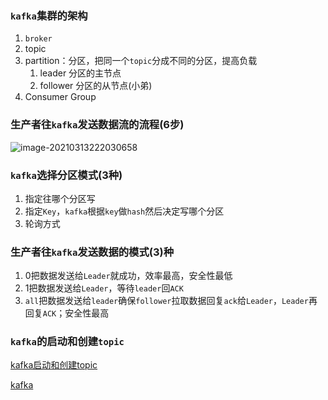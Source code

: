 















### `kafka`集群的架构

1. `broker`
2. topic
3. partition：分区，把同一个`topic`分成不同的分区，提高负载
   1. leader 分区的主节点
   2. follower 分区的从节点(小弟)
4. Consumer Group

### 生产者往`kafka`发送数据流的流程(6步)

![image-20210313222030658](image/image-20210313222030658.png)

### `kafka`选择分区模式(3种)

1. 指定往哪个分区写
2. 指定`Key`，`kafka`根据`key`做`hash`然后决定写哪个分区
3. 轮询方式

### 生产者往`kafka`发送数据的模式(3)种

1. 0把数据发送给`Leader`就成功，效率最高，安全性最低
2. 1把数据发送给`Leader`，等待`leader`回`ACK`
3. `all`把数据发送给`leader`确保`follower`拉取数据回复`ack`给`Leader`，`Leader`再回复`ACK`；安全性最高









### `kafka`的启动和创建`topic`



[kafka启动和创建topic](https://www.cnblogs.com/cq-yangzhou/p/11425047.html)



[kafka](https://www.cnblogs.com/qingyunzong/p/9004509.html)